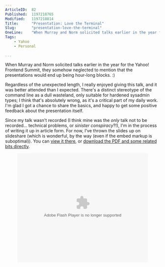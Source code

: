 ```yaml
---
ArticleID:  82
Published:  1197218765
Modified:   1197218814
Title:      "Presentation: Love the Terminal"
Slug:       "presentation-love-the-terminal"
OneLine:    "When Murray and Norm solicited talks earlier in the year for the Yahoo! Frontend Summit, they somehow neglected to mention that the presentations would end up being hour-long blocks.  :)"
Tags:       
    - Yahoo
    - Personal

...
```

When Murray and Norm solicited talks earlier in the year for the Yahoo! Frontend Summit, they somehow neglected to mention that the presentations would end up being hour-long blocks.  :)

Regardless of the unexpected length, I really enjoyed giving this talk, and it was better attended than I expected.  There's a distinct stereotype of the command line as a dull wasteland, only suitable for hardened sysadmin types; I think that's absolutely wrong, as it's a critical part of my daily work.  I'm glad I got a chance to share the basics, and happy to get some positive feedback about the presentation itself.

Since my talk wasn't recorded (I think mine was the _only_ talk not to be recorded...  technical problems, or _sinister conspiracy_?!), I'm in the process of writing it up in article form.  For now, I've thrown the slides up on slideshare (which is wonderful, by the way (even if the embed markup is suboptimal)).  You can [view it there][slideshare], or [download the PDF and some related bits directly][download].

[slideshare]: http://www.slideshare.net/mikewest/love-the-terminal/ "Mike West's 'Love The Terminal' on Slideshare"
[download]: /file_download/12

<div style="width:425px;text-align:left;margin:1em auto;" id="__ss_194087">
    <object style="margin:0px" width="425" height="355">
        <param
            name="movie"
value="http://static.slideshare.net/swf/ssplayer2.swf?doc=love-the-terminal-1196945419439186-3"/>
<param name="allowFullScreen" value="true"/><param name="allowScriptAccess" value="always"/>
<embed src="http://static.slideshare.net/swf/ssplayer2.swf?doc=love-the-terminal-1196945419439186-3" type="application/x-shockwave-flash" allowscriptaccess="always" allowfullscreen="true" width="425" height="355"></embed>
    </object>
</div>
    